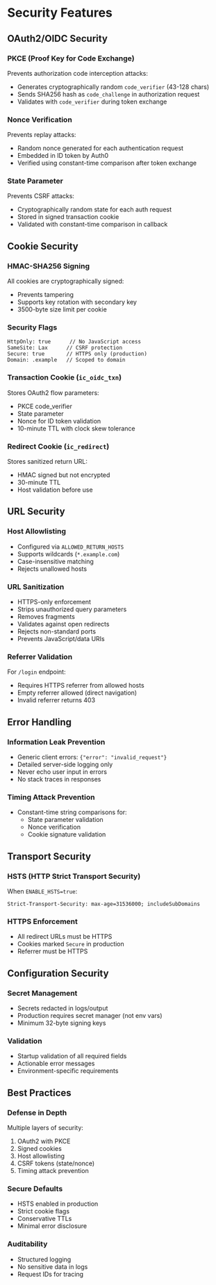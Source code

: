 # Security Features

## OAuth2/OIDC Security

### PKCE (Proof Key for Code Exchange)
Prevents authorization code interception attacks:
- Generates cryptographically random `code_verifier` (43-128 chars)
- Sends SHA256 hash as `code_challenge` in authorization request
- Validates with `code_verifier` during token exchange

### Nonce Verification
Prevents replay attacks:
- Random nonce generated for each authentication request
- Embedded in ID token by Auth0
- Verified using constant-time comparison after token exchange

### State Parameter
Prevents CSRF attacks:
- Cryptographically random state for each auth request
- Stored in signed transaction cookie
- Validated with constant-time comparison in callback

## Cookie Security

### HMAC-SHA256 Signing
All cookies are cryptographically signed:
- Prevents tampering
- Supports key rotation with secondary key
- 3500-byte size limit per cookie

### Security Flags
```
HttpOnly: true      // No JavaScript access
SameSite: Lax      // CSRF protection
Secure: true       // HTTPS only (production)
Domain: .example   // Scoped to domain
```

### Transaction Cookie (`ic_oidc_txn`)
Stores OAuth2 flow parameters:
- PKCE code_verifier
- State parameter
- Nonce for ID token validation
- 10-minute TTL with clock skew tolerance

### Redirect Cookie (`ic_redirect`)
Stores sanitized return URL:
- HMAC signed but not encrypted
- 30-minute TTL
- Host validation before use

## URL Security

### Host Allowlisting
- Configured via `ALLOWED_RETURN_HOSTS`
- Supports wildcards (`*.example.com`)
- Case-insensitive matching
- Rejects unallowed hosts

### URL Sanitization
- HTTPS-only enforcement
- Strips unauthorized query parameters
- Removes fragments
- Validates against open redirects
- Rejects non-standard ports
- Prevents JavaScript/data URIs

### Referrer Validation
For `/login` endpoint:
- Requires HTTPS referrer from allowed hosts
- Empty referrer allowed (direct navigation)
- Invalid referrer returns 403

## Error Handling

### Information Leak Prevention
- Generic client errors: `{"error": "invalid_request"}`
- Detailed server-side logging only
- Never echo user input in errors
- No stack traces in responses

### Timing Attack Prevention
- Constant-time string comparisons for:
  - State parameter validation
  - Nonce verification
  - Cookie signature validation

## Transport Security

### HSTS (HTTP Strict Transport Security)
When `ENABLE_HSTS=true`:
```
Strict-Transport-Security: max-age=31536000; includeSubDomains
```

### HTTPS Enforcement
- All redirect URLs must be HTTPS
- Cookies marked `Secure` in production
- Referrer must be HTTPS

## Configuration Security

### Secret Management
- Secrets redacted in logs/output
- Production requires secret manager (not env vars)
- Minimum 32-byte signing keys

### Validation
- Startup validation of all required fields
- Actionable error messages
- Environment-specific requirements

## Best Practices

### Defense in Depth
Multiple layers of security:
1. OAuth2 with PKCE
2. Signed cookies
3. Host allowlisting
4. CSRF tokens (state/nonce)
5. Timing attack prevention

### Secure Defaults
- HSTS enabled in production
- Strict cookie flags
- Conservative TTLs
- Minimal error disclosure

### Auditability
- Structured logging
- No sensitive data in logs
- Request IDs for tracing